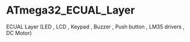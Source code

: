 # ATmega32_ECUAL_Layer
ECUAL Layer (LED , LCD  , Keypad , Buzzer ,  Push button ,  LM35 drivers , DC Motor)
